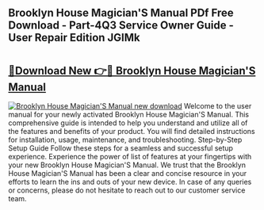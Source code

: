 ## Brooklyn House Magician'S Manual PDf Free Download - Part-4Q3 Service Owner Guide - User Repair Edition JGIMk

# <h2><a href="http://cf22389.oget.top/?id=Brooklyn+House+Magician%27S+Manual">🔗Download New 👉🔴 Brooklyn House Magician'S Manual</a></h2>

[![Brooklyn House Magician'S Manual new download](https://i.imgur.com/5g1atiW.png)](http://cf22389.oget.top/?id=Brooklyn+House+Magician%27S+Manual)
Welcome to the user manual for your newly activated Brooklyn House Magician'S Manual. This comprehensive guide is intended to help you understand and utilize all of the features and benefits of your product. You will find detailed instructions for installation, usage, maintenance, and troubleshooting. Step-by-Step Setup Guide Follow these steps for a seamless and successful setup experience. Experience the power of list of features at your fingertips with your new Brooklyn House Magician'S Manual. We trust that the Brooklyn House Magician'S Manual has been a clear and concise resource in your efforts to learn the ins and outs of your new device. In case of any queries or concerns, please do not hesitate to reach out to our customer service team.
